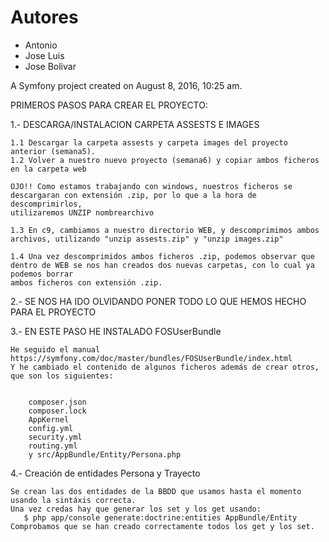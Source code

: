 Autores
=======

* Antonio
* Jose Luis
* Jose Bolivar

A Symfony project created on August 8, 2016, 10:25 am.


PRIMEROS PASOS PARA CREAR EL PROYECTO:


1.- DESCARGA/INSTALACION CARPETA ASSESTS E IMAGES

    1.1 Descargar la carpeta assests y carpeta images del proyecto anterior (semana5).
    1.2 Volver a nuestro nuevo proyecto (semana6) y copiar ambos ficheros en la carpeta web

    OJO!! Como estamos trabajando con windows, nuestros ficheros se descargaran con extensión .zip, por lo que a la hora de descomprimirlos, 
    utilizaremos UNZIP nombrearchivo

    1.3 En c9, cambiamos a nuestro directorio WEB, y descomprimimos ambos archivos, utilizando "unzip assests.zip" y "unzip images.zip"

    1.4 Una vez descomprimidos ambos ficheros .zip, podemos observar que dentro de WEB se nos han creados dos nuevas carpetas, con lo cual ya podemos borrar
    ambos ficheros con extensión .zip.
    
2.- SE NOS HA IDO OLVIDANDO PONER TODO LO QUE HEMOS HECHO PARA EL PROYECTO

3.- EN ESTE PASO HE INSTALADO FOSUserBundle

    He seguido el manual https://symfony.com/doc/master/bundles/FOSUserBundle/index.html
    Y he cambiado el contenido de algunos ficheros además de crear otros, que son los siguientes:
    
        
        composer.json
        composer.lock
        AppKernel
        config.yml
        security.yml
        routing.yml
        y src/AppBundle/Entity/Persona.php

4.- Creación de entidades Persona y Trayecto

    Se crean las dos entidades de la BBDD que usamos hasta el momento usando la sintáxis correcta.
    Una vez credas hay que generar los set y los get usando:
       $ php app/console generate:doctrine:entities AppBundle/Entity
    Comprobamos que se han creado correctamente todos los get y los set.